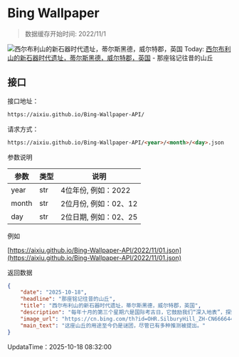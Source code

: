 # Bing Wallpaper

> 数据缓存开始时间: 2022/11/1

![西尔布利山的新石器时代遗址，蒂尔斯黑德，威尔特郡，英国](https://cn.bing.com/th?id=OHR.SilburyHill_ZH-CN6666447580_1920x1080.webp)
Today: [西尔布利山的新石器时代遗址，蒂尔斯黑德，威尔特郡，英国](https://cn.bing.com/th?id=OHR.SilburyHill_ZH-CN6666447580_1920x1080.webp) - 那座铭记往昔的山丘

## 接口

接口地址：

```html
https://aixiu.github.io/Bing-Wallpaper-API/
```

请求方式：

```html
https://aixiu.github.io/Bing-Wallpaper-API/<year>/<month>/<day>.json
```

参数说明

| 参数 | 类型 | 说明 |
| - | - | - |
| year | str | 4位年份, 例如：2022 |
| month | str | 2位月份, 例如：02、12 |
| day | str | 2位日期, 例如：02、25 |

例如

[https://aixiu.github.io/Bing-Wallpaper-API/2022/11/01.json](https://aixiu.github.io/Bing-Wallpaper-API/2022/11/01.json)

返回数据

```json
{
    "date": "2025-10-18",
    "headline": "那座铭记往昔的山丘",
    "title": "西尔布利山的新石器时代遗址，蒂尔斯黑德，威尔特郡，英国",
    "description": "每年十月的第三个星期六是国际考古日，它鼓励我们“深入地表”，探索尘封的历史与文明的根源。该纪念日由美国考古学会（AIA）于2011年设立，如今世界各地通过举办活动、组织参观和亲身体验挖掘等方式来庆祝。",
    "image_url": "https://cn.bing.com/th?id=OHR.SilburyHill_ZH-CN6666447580_1920x1080.webp",
    "main_text": "这座山丘的用途至今仍是谜团，尽管已有多种推测被提出。"
}
```

UpdataTime：2025-10-18 08:32:00

